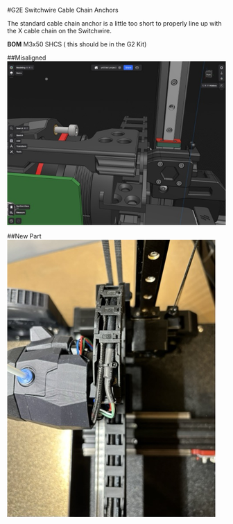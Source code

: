 #G2E Switchwire Cable Chain Anchors

The standard cable chain anchor is a little too short to properly line up with the X cable chain on the Switchwire.


**BOM** 
M3x50 SHCS ( this should be in the G2 Kit) 

##Misaligned
![image 2](./Images/Image2.jpeg)

##New Part
![image 1](./Images/Image1.jpeg)

